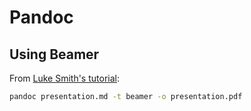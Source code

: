 # Pandoc

## Using Beamer

From [Luke Smith's tutorial][luke_pandoc]:

```sh
pandoc presentation.md -t beamer -o presentation.pdf
```


[luke_pandoc]: https://youtu.be/dum7q6UXiCE
